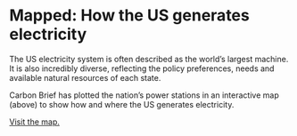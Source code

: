 # Mapped: How the US generates electricity

The US electricity system is often described as the world’s largest machine. It is also incredibly diverse, reflecting the policy preferences, needs and available natural resources of each state.

Carbon Brief has plotted the nation’s power stations in an interactive map (above) to show how and where the US generates electricity.

[Visit the map.](https://www.carbonbrief.org/mapped-how-the-us-generates-electricity)
